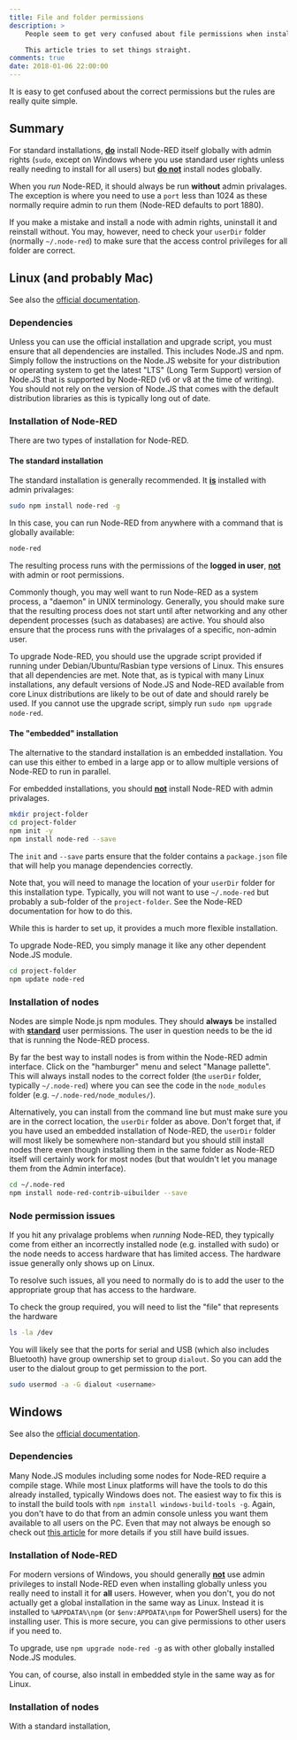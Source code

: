 ```yaml
---
title: File and folder permissions
description: >
    People seem to get very confused about file permissions when installing Node-RED and associated nodes.

    This article tries to set things straight.
comments: true
date: 2018-01-06 22:00:00
---
```


It is easy to get confused about the correct permissions but the rules are really quite simple.

## Summary

For standard installations, <b><u>do</u></b> install Node-RED itself globally with admin rights (`sudo`, except on Windows where you use standard user rights unless really needing to install for all users) but <b><u>do not</u></b> install nodes globally.

When you _run_ Node-RED, it should always be run **without** admin privalages. The exception is where you need to use a `port` less than 1024 as these normally require admin to run them (Node-RED defaults to port 1880).

If you make a mistake and install a node with admin rights, uninstall it and reinstall without. You may, however, need to check your `userDir` folder (normally `~/.node-red`) to make sure that the access control privileges for all folder are correct.

## Linux (and probably Mac)

See also the [official documentation](https://nodered.org/docs/getting-started/installation).

### Dependencies

Unless you can use the official installation and upgrade script, you must ensure that all dependencies are installed. This includes Node.JS and npm. Simply follow the instructions on the Node.JS website for your distribution or operating system to get the latest "LTS" (Long Term Support) version of Node.JS that is supported by Node-RED (v6 or v8 at the time of writing). You should not rely on the version of Node.JS that comes with the default distribution libraries as this is typically long out of date.


### Installation of Node-RED

There are two types of installation for Node-RED.

#### The standard installation

The standard installation is generally recommended. It <b><u>is</u></b> installed with admin privalages:

```bash
sudo npm install node-red -g
```

In this case, you can run Node-RED from anywhere with a command that is globally available:

```bash
node-red
```

The resulting process runs with the permissions of the **logged in user**, <b><u>not</u></b> with admin or root permissions.

Commonly though, you may well want to run Node-RED as a system process, a "daemon" in UNIX terminology. Generally, you should make sure that the resulting process does not start until after networking and any other dependent processes (such as databases) are active. You should also ensure that the process runs with the privalages of a specific, non-admin user.

To upgrade Node-RED, you should use the upgrade script provided if running under Debian/Ubuntu/Rasbian type versions of Linux. This ensures that all dependencies are met. Note that, as is typical with many Linux installations, any default versions of Node.JS and Node-RED available from core Linux distributions are likely to be out of date and should rarely be used. If you cannot use the upgrade script, simply run `sudo npm upgrade node-red`.

#### The "embedded" installation

The alternative to the standard installation is an embedded installation. You can use this either to embed in a large app or to allow multiple versions of Node-RED to run in parallel.

For embedded installations, you should <b><u>not</u></b> install Node-RED with admin privalages.

```bash
mkdir project-folder
cd project-folder
npm init -y
npm install node-red --save
```

The `init` and `--save` parts ensure that the folder contains a `package.json` file that will help you manage dependencies correctly.

Note that, you will need to manage the location of your `userDir` folder for this installation type. Typically, you will not want to use `~/.node-red` but probably a sub-folder of the `project-folder`. See the Node-RED documentation for how to do this.

While this is harder to set up, it provides a much more flexible installation.

To upgrade Node-RED, you simply manage it like any other dependent Node.JS module.

```bash
cd project-folder
npm update node-red
```

### Installation of nodes

Nodes are simple Node.js npm modules. They should **always** be installed with <b><u>standard</u></b> user permissions. The user in question needs to be the id that is running the Node-RED process.

By far the best way to install nodes is from within the Node-RED admin interface. Click on the "hamburger" menu and select "Manage pallette". This will always install nodes to the correct folder (the `userDir` folder, typically `~/.node-red`) where you can see the code in the `node_modules` folder (e.g. `~/.node-red/node_modules/`).

Alternatively, you can install from the command line but must make sure you are in the correct location, the `userDir` folder as above. Don't forget that, if you have used an embedded installation of Node-RED, the `userDir` folder will most likely be somewhere non-standard but you should still install nodes there even though installing them in the same folder as Node-RED itself will certainly work for most nodes (but that wouldn't let you manage them from the Admin interface).

```bash
cd ~/.node-red
npm install node-red-contrib-uibuilder --save
```

### Node permission issues

If you hit any privalage problems when _running_ Node-RED, they typically come from either an incorrectly installed node (e.g. installed with sudo) or the node needs to access hardware that has limited access. The hardware issue generally only shows up on Linux.

To resolve such issues, all you need to normally do is to add the user to the appropriate group that has access to the hardware.

To check the group required, you will need to list the "file" that represents the hardware

```bash
ls -la /dev
```

You will likely see that the ports for serial and USB (which also includes Bluetooth) have group ownership set to group `dialout`. So you can add the user to the dialout group to get permission to the port.

```bash
sudo usermod -a -G dialout <username>
```

## Windows

See also the [official documentation](https://nodered.org/docs/platforms/windows).

### Dependencies

Many Node.JS modules including some nodes for Node-RED require a compile stage. While most Linux platforms will have the tools to do this already installed, typically Windows does not. The easiest way to fix this is to install the build tools with `npm install windows-build-tools -g`. Again, you don't have to do that from an admin console unless you want them available to all users on the PC. Even that may not always be enough so check out [this article](https://www.gatsbyjs.org/docs/gatsby-on-windows/#if-npm-install-still-fails) for more details if you still have build issues.

### Installation of Node-RED

For modern versions of Windows, you should generally <b><u>not</u></b> use admin privileges to install Node-RED even when installing globally unless you really need to install it for **all** users. However, when you don't, you do not actually get a global installation in the same way as Linux. Instead it is installed to `%APPDATA%\npm` (or `$env:APPDATA\npm` for PowerShell users) for the installing user. This is more secure, you can give permissions to other users if you need to.

To upgrade, use `npm upgrade node-red -g` as with other globally installed Node.JS modules.

You can, of course, also install in embedded style in the same way as for Linux.

### Installation of nodes

With a standard installation,
